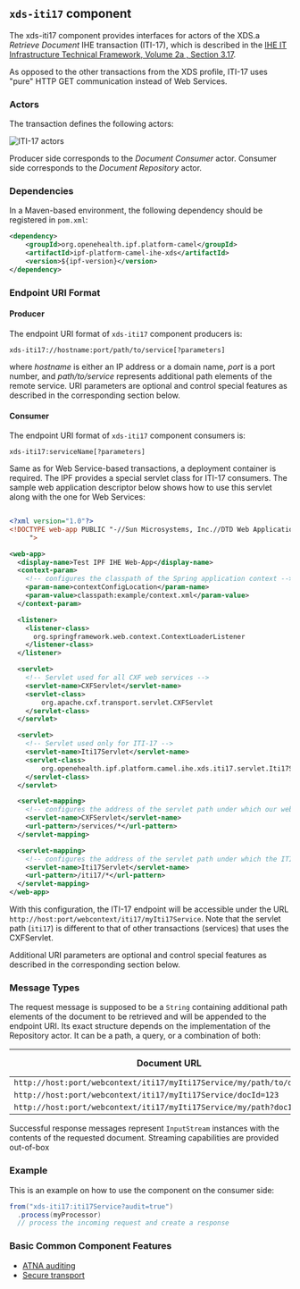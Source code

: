 
## `xds-iti17` component

The xds-iti17 component provides interfaces for actors of the XDS.a *Retrieve Document* IHE transaction (ITI-17),
which is described in the [IHE IT Infrastructure Technical Framework, Volume 2a , Section 3.17](http://ihe.net/uploadedFiles/Documents/ITI/IHE_ITI_TF_Vol2a.pdf).

As opposed to the other transactions from the XDS profile, ITI-17 uses "pure" HTTP GET communication instead of Web Services.

### Actors

The transaction defines the following actors:

![ITI-17 actors](images/iti17.png)

Producer side corresponds to the *Document Consumer* actor.
Consumer side corresponds to the *Document Repository* actor.

### Dependencies

In a Maven-based environment, the following dependency should be registered in `pom.xml`:

```xml
<dependency>
    <groupId>org.openehealth.ipf.platform-camel</groupId>
    <artifactId>ipf-platform-camel-ihe-xds</artifactId>
    <version>${ipf-version}</version>
</dependency>
```

### Endpoint URI Format

#### Producer

The endpoint URI format of `xds-iti17` component producers is:

```
xds-iti17://hostname:port/path/to/service[?parameters]
```

where *hostname* is either an IP address or a domain name, *port* is a port number, and *path/to/service*
represents additional path elements of the remote service.
URI parameters are optional and control special features as described in the corresponding section below.

#### Consumer

The endpoint URI format of `xds-iti17` component consumers is:

```
xds-iti17:serviceName[?parameters]
```

Same as for Web Service-based transactions, a deployment container is required. The IPF provides a special servlet class
for ITI-17 consumers. The sample web application descriptor below shows how to use this servlet along with the one for Web Services:

```xml

<?xml version="1.0"?>
<!DOCTYPE web-app PUBLIC "-//Sun Microsystems, Inc.//DTD Web Application 2.3//EN"
     ">

<web-app>
  <display-name>Test IPF IHE Web-App</display-name>
  <context-param>
    <!-- configures the classpath of the Spring application context -->
    <param-name>contextConfigLocation</param-name>
    <param-value>classpath:example/context.xml</param-value>
  </context-param>

  <listener>
    <listener-class>
      org.springframework.web.context.ContextLoaderListener
    </listener-class>
  </listener>

  <servlet>
    <!-- Servlet used for all CXF web services -->
    <servlet-name>CXFServlet</servlet-name>
    <servlet-class>
        org.apache.cxf.transport.servlet.CXFServlet
    </servlet-class>
  </servlet>

  <servlet>
    <!-- Servlet used only for ITI-17 -->
    <servlet-name>Iti17Servlet</servlet-name>
    <servlet-class>
        org.openehealth.ipf.platform.camel.ihe.xds.iti17.servlet.Iti17Servlet
    </servlet-class>
  </servlet>

  <servlet-mapping>
    <!-- configures the address of the servlet path under which our web services are published -->
    <servlet-name>CXFServlet</servlet-name>
    <url-pattern>/services/*</url-pattern>
  </servlet-mapping>

  <servlet-mapping>
    <!-- configures the address of the servlet path under which the ITI-17 transaction is published -->
    <servlet-name>Iti17Servlet</servlet-name>
    <url-pattern>/iti17/*</url-pattern>
  </servlet-mapping>
</web-app>

```

With this configuration, the ITI-17 endpoint will be accessible under the URL `http://host:port/webcontext/iti17/myIti17Service`.
Note that the servlet path (`iti17`) is different to that of other transactions (services) that uses the CXFServlet.

Additional URI parameters are optional and control special features as described in the corresponding section below.


### Message Types

The request message is supposed to be a `String` containing additional path elements of the document to be retrieved and
will be appended to the endpoint URI. Its exact structure depends on the implementation of the Repository actor.
It can be a path, a query, or a combination of both:

| Document URL                                                           | ITI-17 input message body
|------------------------------------------------------------------------|----------------------------
| `http://host:port/webcontext/iti17/myIti17Service/my/path/to/document` | `/my/path/to/document`
| `http://host:port/webcontext/iti17/myIti17Service/docId=123`           | `?docId=123`
| `http://host:port/webcontext/iti17/myIti17Service/my/path?docId=321`   | `/my/path?docId=321`

Successful response messages represent `InputStream` instances with the contents of the requested document.
Streaming capabilities are provided out-of-box


### Example

This is an example on how to use the component on the consumer side:

```java
from("xds-iti17:iti17Service?audit=true")
  .process(myProcessor)
  // process the incoming request and create a response
```


### Basic Common Component Features

* [ATNA auditing]
* [Secure transport]


[ATNA auditing]: ../atna.html
[Secure Transport]: ../ws/secureTransport.html

